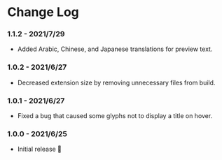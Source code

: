 # Change Log

### 1.1.2 - 2021/7/29

- Added Arabic, Chinese, and Japanese translations for preview text.

### 1.0.2 - 2021/6/27

- Decreased extension size by removing unnecessary files from build.

### 1.0.1 - 2021/6/27

- Fixed a bug that caused some glyphs not to display a title on hover.

### 1.0.0 - 2021/6/25

- Initial release 🎉
